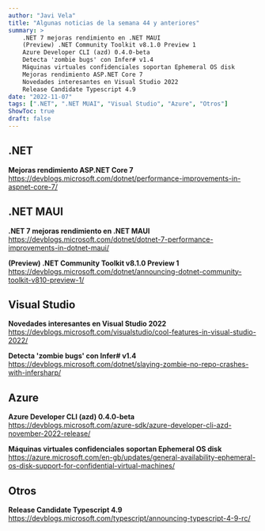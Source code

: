 ```yaml
---
author: "Javi Vela"
title: "Algunas noticias de la semana 44 y anteriores"
summary: >
    .NET 7 mejoras rendimiento en .NET MAUI
    (Preview) .NET Community Toolkit v8.1.0 Preview 1
    Azure Developer CLI (azd) 0.4.0-beta
    Detecta 'zombie bugs' con Infer# v1.4
    Máquinas virtuales confidenciales soportan Ephemeral OS disk
    Mejoras rendimiento ASP.NET Core 7
    Novedades interesantes en Visual Studio 2022
    Release Candidate Typescript 4.9
date: "2022-11-07"
tags: [".NET", ".NET MUAI", "Visual Studio", "Azure", "Otros"]
ShowToc: true
draft: false
---
```

## .NET
**Mejoras rendimiento ASP.NET Core 7**
https://devblogs.microsoft.com/dotnet/performance-improvements-in-aspnet-core-7/
<!-- #dotnet #aspnet #performance -->

## .NET MAUI
**.NET 7 mejoras rendimiento en .NET MAUI**
https://devblogs.microsoft.com/dotnet/dotnet-7-performance-improvements-in-dotnet-maui/
<br/>
<!-- #dotnet #maui #performance -->

**(Preview) .NET Community Toolkit v8.1.0 Preview 1**
https://devblogs.microsoft.com/dotnet/announcing-dotnet-community-toolkit-v810-preview-1/
<br/>
<!-- #dotnet #maui #communitytoolkit #preview #mvvm #uwp -->

## Visual Studio
**Novedades interesantes en Visual Studio 2022**
https://devblogs.microsoft.com/visualstudio/cool-features-in-visual-studio-2022/
<br/>
<!-- #visualstudio #features #cool -->

**Detecta 'zombie bugs' con Infer# v1.4**
https://devblogs.microsoft.com/dotnet/slaying-zombie-no-repo-crashes-with-infersharp/
<br/>
<!-- #infersharp #bug #performance #security #csharp-->

## Azure
**Azure Developer CLI (azd) 0.4.0-beta**
https://devblogs.microsoft.com/azure-sdk/azure-developer-cli-azd-november-2022-release/
<bt/>
<!-- #azure #developer #cli #beta -->

**Máquinas virtuales confidenciales soportan Ephemeral OS disk**
https://azure.microsoft.com/en-gb/updates/general-availability-ephemeral-os-disk-support-for-confidential-virtual-machines/
<!-- #azure #vm #virtualmachines #confidencial --> 

## Otros
**Release Candidate Typescript 4.9**
https://devblogs.microsoft.com/typescript/announcing-typescript-4-9-rc/
<!-- #typescript #releasecandidate #microsoft -->